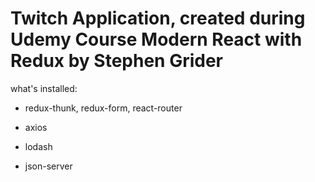 # Twitch Application, created during Udemy Course Modern React with Redux by Stephen Grider

what's installed:
- redux-thunk, redux-form, react-router
- axios
- lodash


- json-server